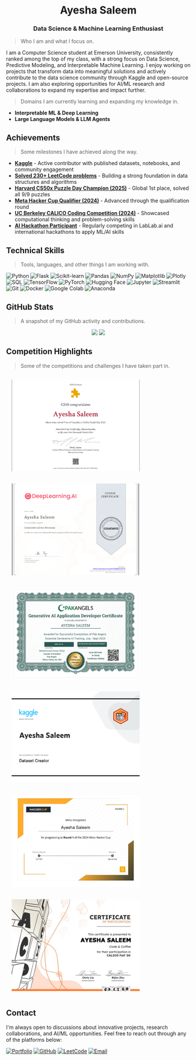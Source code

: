 <div align="center">
<h1> <strong>Ayesha Saleem</strong> </h1> 
<h3 align="center">Data Science & Machine Learning Enthusiast</h3>
</div>

> Who I am and what I focus on.  

I am a Computer Science student at Emerson University, consistently ranked among the top of my class, with a strong focus on Data Science, Predictive Modeling, and Interpretable Machine Learning. I enjoy working on projects that transform data into meaningful solutions and actively contribute to the data science community through Kaggle and open-source projects. I am also exploring opportunities for AI/ML research and collaborations to expand my expertise and impact further.

> Domains I am currently learning and expanding my knowledge in.  

- **Interpretable ML & Deep Learning** 
- **Large Language Models & LLM Agents**

## Achievements  

> Some milestones I have achieved along the way.  

- **[Kaggle](https://www.kaggle.com/ayeshasal89)** - Active contributor with published datasets, notebooks, and community engagement  
- **[Solved 230+ LeetCode problems](https://leetcode.com/ayesha_saleem9)** - Building a strong foundation in data structures and algorithms 
- **[Harvard CS50x Puzzle Day Champion (2025)](https://github.com/aysh34/aysh34/blob/main/assets/CS50x%20Puzzle%20Day%202025.png)** - Global 1st place, solved all 9/9 puzzles  
- **[Meta Hacker Cup Qualifier (2024)](https://github.com/aysh34/aysh34/blob/main/assets/CS50x%20Puzzle%20Day%202025.png)** - Advanced through the qualification round  
- **[UC Berkeley CALICO Coding Competition (2024)](https://github.com/aysh34/aysh34/blob/main/assets/cal.jpg)** - Showcased computational thinking and problem-solving skills 
- **[AI Hackathon Participant](https://lablab.ai/)** - Regularly competing in LabLab.ai and international hackathons to apply ML/AI skills  

<!--## Recent Projects  

> A selection of my work and learning in applied machine learning.  

- **[OncoPredict AI](https://www.kaggle.com/code/ayeshasal89/oncopredict-breast-cancer-preditction)** - Breast cancer prediction using ML algorithms
- **[Data Analysis](https://www.kaggle.com/code/ayeshasal89/coffee-store-sales-analysis)** - Comprehensive sales data analysis with insights and visualizations
- **[Real Estate Price Prediction](https://github.com/aysh34/Real-Estate-Price-Estimator)** - Machine learning model for property price prediction
- **[BookGenie](https://github.com/aysh34/BookGenie)** - Book recommendation system built using popularity and collaborative filtering techniques
- **[TasteMatch](https://tastematch-kfdxsz24xk9bbypttq9dtw.streamlit.app/)** - Movie recommender app built using content-based filtering
- **[LifeLens](https://github.com/aysh34/Life_Expectancy_Prediction_With_Machine_Learning)** - Life expectancy prediction model
-->
<!-- ## Academic Excellence  

**Bachelor of Science in Computer Science (BSCS)**  
*Emerson University (September 2023 – Present  )*  
**CGPA:** 3.86/4.00 (96.5%)  -->

## Technical Skills  

> Tools, languages, and other things I am working with. 

![Python](https://img.shields.io/badge/Python-3776AB?style=flat&logo=python&logoColor=white) 
![Flask](https://img.shields.io/badge/Flask-000000?style=flat&logo=flask&logoColor=white) 
![Scikit-learn](https://img.shields.io/badge/Scikit--learn-F7931E?style=flat&logo=scikitlearn&logoColor=white) 
![Pandas](https://img.shields.io/badge/Pandas-150458?style=flat&logo=pandas&logoColor=white) 
![NumPy](https://img.shields.io/badge/NumPy-013243?style=flat&logo=numpy&logoColor=white) 
![Matplotlib](https://img.shields.io/badge/Matplotlib-013243?style=flat&logo=plotly&logoColor=white) 
![Plotly](https://img.shields.io/badge/Plotly-3F4F75?style=flat&logo=plotly&logoColor=white) 
![SQL](https://img.shields.io/badge/SQL-003B57?style=flat&logo=postgresql&logoColor=white) 
![TensorFlow](https://img.shields.io/badge/TensorFlow-FF6F00?style=flat&logo=tensorflow&logoColor=white) 
![PyTorch](https://img.shields.io/badge/PyTorch-EE4C2C?style=flat&logo=pytorch&logoColor=white) 
![Hugging Face](https://img.shields.io/badge/HuggingFace-FFD21E?style=flat&logo=huggingface&logoColor=black) 
![Jupyter](https://img.shields.io/badge/Jupyter-F37626?style=flat&logo=jupyter&logoColor=white) 
![Streamlit](https://img.shields.io/badge/Streamlit-FF4B4B?style=flat&logo=streamlit&logoColor=white) 
![Git](https://img.shields.io/badge/Git-F05032?style=flat&logo=git&logoColor=white) 
![Docker](https://img.shields.io/badge/Docker-2496ED?style=flat&logo=docker&logoColor=white) 
![Google Colab](https://img.shields.io/badge/Google_Colab-F9AB00?style=flat&logo=googlecolab&logoColor=black) 
![Anaconda](https://img.shields.io/badge/Anaconda-44A833?style=flat&logo=anaconda&logoColor=white) 

## GitHub Stats  

> A snapshot of my GitHub activity and contributions.  

<div align="center">
  <img  width="400" src="https://github-readme-stats.vercel.app/api?username=aysh34&theme=yeblu&show_icons=true&hide_border=true&count_private=true"/>
  <img  width="400" src="https://github-readme-streak-stats.herokuapp.com/?user=aysh34&theme=yeblu&hide_border=true"/>
</div> 

## Competition Highlights  

> Some of the competitions and challenges I have taken part in.  

<p float="left">
  <a href="https://raw.githubusercontent.com/aysh34/aysh34/main/assets/CS50x%20Puzzle%20Day%202025.png" target="_blank">
    <img src="https://raw.githubusercontent.com/aysh34/aysh34/main/assets/CS50x%20Puzzle%20Day%202025.png" style="width: 350px; height: 250px; object-fit: cover; margin: 15px;" /></a>

  <a href="https://github.com/aysh34/aysh34/blob/main/assets/GEN%20AI_page-0001.jpg" target="_blank">
    <img src="https://github.com/aysh34/aysh34/blob/main/assets/GEN%20AI_page-0001.jpg" style="width: 350px; height: 250px; object-fit: cover; margin: 15px;" /></a>

  <a href="https://raw.githubusercontent.com/aysh34/aysh34/main/assets/PakAngels%20Gen%20Ai.jpg" target="_blank">
    <img src="https://raw.githubusercontent.com/aysh34/aysh34/main/assets/PakAngels%20Gen%20Ai.jpg" style="width: 350px; height: 250px; object-fit: cover; margin: 15px;" /></a>

  <a href="https://raw.githubusercontent.com/aysh34/aysh34/main/assets/Dataset%20Creator.png" target="_blank">
    <img src="https://raw.githubusercontent.com/aysh34/aysh34/main/assets/Dataset%20Creator.png" style="width: 350px; height: 250px; object-fit: cover; margin: 15px;" /></a>

  <a href="https://raw.githubusercontent.com/aysh34/aysh34/main/assets/meta.jpg" target="_blank">
    <img src="https://raw.githubusercontent.com/aysh34/aysh34/main/assets/meta.jpg" style="width: 350px; height: 250px; object-fit: cover; margin: 15px;" /></a>

  <a href="https://raw.githubusercontent.com/aysh34/aysh34/main/assets/cal.jpg" target="_blank">
    <img src="https://raw.githubusercontent.com/aysh34/aysh34/main/assets/cal.jpg" style="width: 350px; height: 250px; object-fit: cover; margin: 15px;" /></a>
</p>

## Contact  

I'm always open to discussions about innovative projects, research collaborations, and AI/ML opportunities. Feel free to reach out through any of the platforms below:

<a href="https://aysh34.github.io/">
  <img src="https://img.shields.io/badge/Portfolio-FF5733?style=flat&logo=google-chrome&logoColor=white" alt="Portfolio" /></a>
<a href="https://github.com/aysh34">
  <img src="https://img.shields.io/badge/GitHub-199717?style=flat&logo=github&logoColor=white" alt="GitHub" /></a>
<a href="https://leetcode.com/ayesha_saleem9">
  <img src="https://img.shields.io/badge/LeetCode-FFA116?style=flat&logo=leetcode&logoColor=black" alt="LeetCode" /></a>
<a href="mailto:ayeshasaleem853@gmail.com">
  <img src="https://img.shields.io/badge/Email-D14836?style=flat&logo=gmail&logoColor=white" alt="Email" /></a>
